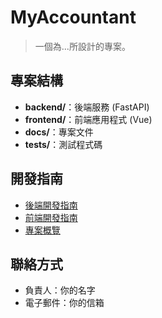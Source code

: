 ﻿# MyAccountant
> 一個為...所設計的專案。

## 專案結構
- **backend/**：後端服務 (FastAPI)
- **frontend/**：前端應用程式 (Vue)
- **docs/**：專案文件
- **tests/**：測試程式碼

## 開發指南
- [後端開發指南](./backend/README.md)
- [前端開發指南](./frontend/README.md)
- [專案概覽](./docs/OVERVIEW.md)

## 聯絡方式
- 負責人：你的名字
- 電子郵件：你的信箱
